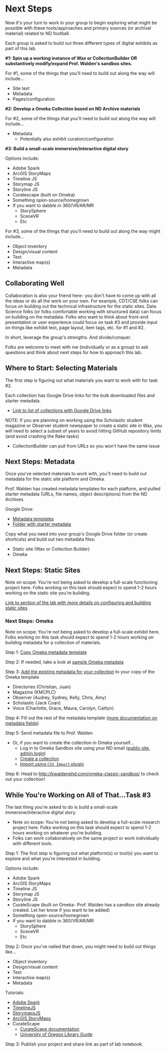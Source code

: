 # Next Steps

Now it's your turn to work in your group to begin exploring what might be possible with these tools/approaches and primary sources (or archival material) related to ND football.

Each group is asked to build out three different types of digital exhibits as part of this lab.

**#1: Spin up a working instance of Wax or CollectionBuilder OR substantively modify/expand Prof. Walden's sandbox sites.**

For #1, some of the things that you'll need to build out along the way will include...
- Site text
- Metadata
- Pages/configuration

**#2: Develop a Omeka Collection based on ND Archive materials**

For #2, some of the things that you'll need to build out along the way will include...
- Metadata
  * Potentially also exhibit curation/configuration

**#3: Build a small-scale immersive/interactive digital story**

Options include:
- Adobe Spark
- ArcGIS StoryMaps
- Timeline JS
- Storymap JS
- Storyline JS
- Curatescape (built on Omeka)
- Something open-source/homegrown
- If you want to dabble in 360/VR/AR/MR
  * StorySphere
  * SceneVR
  * Etc

For #3, some of the things that you'll need to build out along the way might include...
- Object inventory
- Design/visual content
- Text
- Interactive map(s)
- Metadata

## Collaborating Well

Collaboration is also your friend here- you don't have to come up with all the ideas or do all the work on your own. For example, CDT/CSE folks can focus on building out the technical infrastructure for the static sites. Data Science folks (or folks comfortable working with structured data) can focus on building on the metadata. Folks who want to think about front-end presentation or user experience could focus on task #3 and provide input on things like exhibit text, page layout, item tags, etc. for #1 and #2.

In short, leverage the group's strengths. And divide/conquer.

Folks are welcome to meet with me (individually or as a group) to ask questions and think about next steps for how to approach this lab.

## Where to Start: Selecting Materials

The first step is figuring out what materials you want to work with for task #2.

Each collection has Google Drive links for the bulk downloaded files and starter metadata.
- [Link to list of collections with Google Drive links](https://github.com/kwaldenphd/football-exhibits/blob/main/archive-resources.md)

NOTE: If you are planning on working using the Scholastic student magazine or Observer student newspaper to create a static site in Wax, you will need to select a subset of years to avoid hitting GitHub repository limits (and avoid crashing the Rake tasks)
- CollectionBuilder can pull from URLs so you won't have the same issue

## Next Steps: Metadata

Once you've selected materials to work with, you'll need to build out metadata for the static site platform and Omeka.

Prof. Walden has created metadata templates for each platform, and pulled starter metadata (URLs, file names, object descriptions) from the ND Archives.

Google Drive:
- [Metadata templates](https://drive.google.com/drive/folders/1NuVx0qiOBahf0neMnT9RYF_VlwkgiiVv?usp=sharing)
- [Folder with starter metadata](https://drive.google.com/drive/folders/1Cl4d22PQgJd6wKsjNq3W2mxGA01QZK3F?usp=sharing)

Copy what you need into your group's Google Drive folder (or create shortcuts) and build out two metadata files:
- Static site (Wax or Collection Builder)
- Omeka

## Next Steps: Static Sites

Note on scope: You're not being asked to develop a full-scale functioning project here. Folks working on this task should expect to spend 1-2 hours working on the static site you're buliding.

[Link to section of the lab with more details on configuring and building static sites](https://github.com/kwaldenphd/football-exhibits/blob/main/static-sites.md)

### Next Steps: Omeka

Note on scope: You're not being asked to develop a full-scale exhibit here. Folks working on this task should expect to spend 1-2 hours working on building metadata for a collection of materials.

Step 1: [Copy Omeka metadata template](https://docs.google.com/spreadsheets/d/1dMWU5a2xe6S4vVjNUrsXXVETJkdj8gH0xfEi6Cuk5VU/edit?usp=sharing)

Step 2: If needed, take a look at [sample Omeka metadata](https://drive.google.com/drive/folders/1dU2jGfitJkLn6XOmCRglXIYu0QnnZs4P?usp=sharing)

Step 3: [Add the existing metadata for your collection](https://drive.google.com/drive/folders/1Cl4d22PQgJd6wKsjNq3W2mxGA01QZK3F?usp=sharing) to your copy of the Omeka template
- Directories (Christian, Juan)
- Magazine (KMCPLC)
- Observer (Audrey, Sydney, Kelly, Chris, Amy)
- Scholastic (Jack Coan)
- Voice (Charlotte, Grace, Maura, Carolyn, Caitlyn)

Step 4: Fill out the rest of the metadata template ([more documentation on metadata fields](https://omeka.org/classic/docs/Content/Working_with_Dublin_Core/))

Step 5: Send metadata file to Prof. Walden
- Or, if you want to create the collection in Omeka yourself...
  * Log in to Omeka Sandbox site using your ND email ([public site](http://kwaldenphd.com/omeka-classic-sandbox/), [admin login](http://kwaldenphd.com/omeka-classic-sandbox/admin/))
  * [Create a collection](https://omeka.org/classic/docs/Content/Collections/)
  * [Import using `CSV Import` plugin](https://omeka.org/classic/docs/Plugins/CSV_Import/)

Step 6: Head to http://kwaldenphd.com/omeka-classic-sandbox/ to check out your collection!

## While You're Working on All of That...Task #3

The last thing you're asked to do is build a small-scale immersive/interactive digital story.
- Note on scope: You're not being asked to develop a full-scale research project here. Folks working on this task should expect to spend 1-2 hours working on whatever you're building.
- Folks can work collaboratively on the same project or work individually with different tools. 

Step 1: The first step is figuring out what platform(s) or tool(s) you want to explore and what you're interested in building.

Options include:
- Adobe Spark
- ArcGIS StoryMaps
- Timeline JS
- Storymap JS
- Storyline JS
- CurateScape (built on Omeka- Prof. Walden has a sandbox site already created. Let her know if you want to be added)
- Something open-source/homegrown
- If you want to dabble in 360/VR/AR/MR
  * StorySphere
  * SceneVR
  * Etc

Step 2: Once you've nailed that down, you might need to build out things like...
- Object inventory
- Design/visual content
- Text
- Interactive map(s)
- Metadata

Tutorials:
- [Adobe Spark](https://remix.nd.edu/photo-essay.html)
- [TimelineJS](https://remix.nd.edu/interactive-timeline.html)
- [StorymapsJS](https://lindseywieck.org/fall_2016_sf/storymapjstutorial.html)
- [ArcGIS StoryMaps](https://github.com/kwaldenphd/ArcGIS-StoryMaps)
- CurateScape
  * [CurateScape documentation](https://curatescape.org/docs/content-creation-guide/)
  * [University of Oregon Library Guide](https://researchguides.uoregon.edu/c.php?g=900917&p=6482491)

Step 3: Publish your project and share link as part of lab notebook.

